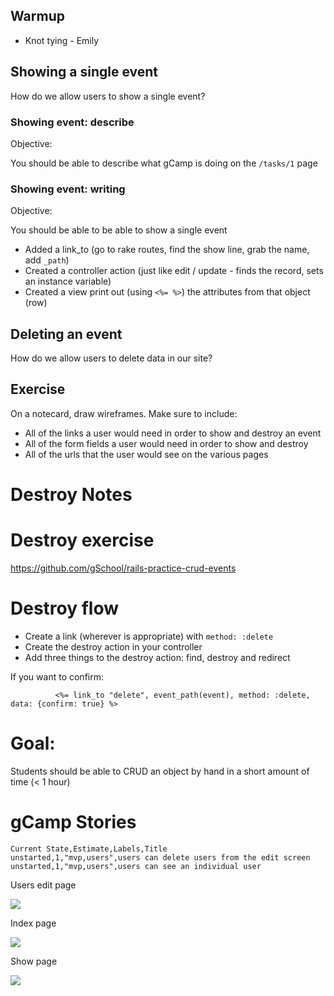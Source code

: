 ## Warmup

* Knot tying - Emily

## Showing a single event

How do we allow users to show a single event?

### Showing event: describe

Objective:

You should be able to describe what gCamp is doing on the `/tasks/1` page

### Showing event: writing

Objective:

You should be able to be able to show a single event

* Added a link_to (go to rake routes, find the show line, grab the name, add `_path`)
* Created a controller action (just like edit / update - finds the record, sets an instance variable)
* Created a view print out (using `<%= %>`) the attributes from that object (row)

## Deleting an event

How do we allow users to delete data in our site?

## Exercise

On a notecard, draw wireframes.  Make sure to include:

* All of the links a user would need in order to show and destroy an event
* All of the form fields a user would need in order to show and destroy
* All of the urls that the user would see on the various pages

# Destroy Notes

# Destroy exercise

https://github.com/gSchool/rails-practice-crud-events

# Destroy flow

* Create a link (wherever is appropriate) with `method: :delete`
* Create the destroy action in your controller
* Add three things to the destroy action: find, destroy and redirect

If you want to confirm:

```
          <%= link_to "delete", event_path(event), method: :delete, data: {confirm: true} %>
```

# Goal:

Students should be able to CRUD an object by hand in a short amount of time (< 1 hour)

# gCamp Stories

```
Current State,Estimate,Labels,Title
unstarted,1,"mvp,users",users can delete users from the edit screen
unstarted,1,"mvp,users",users can see an individual user
```

Users edit page

![](https://galvanize.mybalsamiq.com/mockups/2392038.png?key=dd6f91232218fa4d6cbf663738e10e0cfca3e151)

Index page

![](https://galvanize.mybalsamiq.com/mockups/2392028.png?key=dd6f91232218fa4d6cbf663738e10e0cfca3e151)

Show page

![](https://galvanize.mybalsamiq.com/mockups/2373998.png?key=dd6f91232218fa4d6cbf663738e10e0cfca3e151)
